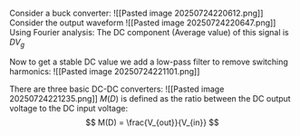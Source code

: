 Consider a buck converter:
![[Pasted image 20250724220612.png]]
Consider the output waveform
![[Pasted image 20250724220647.png]]
Using Fourier analysis: The DC component (Average value) of this signal is $DV_g$

Now to get a stable DC value we add a low-pass filter to remove switching harmonics:
![[Pasted image 20250724221101.png]]

There are three basic DC-DC converters:
![[Pasted image 20250724221235.png]]
$M(D)$ is defined as the ratio between the DC output voltage to the DC input voltage:
$$
M(D) = \frac{V_{out}}{V_{in}}
$$



